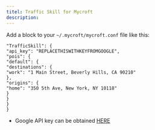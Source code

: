 ```yaml
---
titel: Traffic Skill for Mycroft
description: 
---
```

Add a block to your `~/.mycroft/mycroft.conf` file like this:

```
"TrafficSkill": {
"api_key": "REPLACETHISWITHKEYFROMGOOGLE",
"pois": {
"default": {
"destinations": {
"work": "1 Main Street, Beverly Hills, CA 90210"
},
"origins": {
"home": "350 5th Ave, New York, NY 10118"
}
}
}
}
```
* Google API key can be obtained [HERE](https://developers.google.com/maps/documentation/directions/start#get-a-key)
